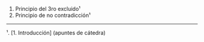 1. Principio del 3ro excluido$¹$
2. Principio de no contradicción$¹$

***
$¹$. [1. Introducción] (apuntes de cátedra)